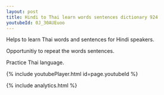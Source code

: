 ```yaml
---
layout: post
title: Hindi to Thai learn words sentences dictionary 924 
youtubeId: 0J_30AUEuoo
---
```

 
 
Helps to learn Thai words and sentences for Hindi speakers.

Opportunitiy to repeat the words sentences. 

Practice Thai language. 
 
{% include youtubePlayer.html id=page.youtubeId %}
 
 
{% include analytics.html %}